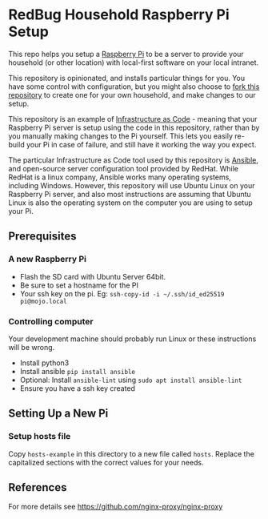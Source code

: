 # RedBug Household Raspberry Pi Setup

This repo helps you setup a [Raspberry Pi](https://www.raspberrypi.com/) to be a server to provide your household (or other location) with local-first software on your local intranet.

This repository is opinionated, and installs particular things for you. You have some control with configuration, but you might also choose to [fork this repository](https://docs.github.com/en/get-started/quickstart/fork-a-repo) to create one for your own household, and make changes to our setup.

This repository is an example of [Infrastructure as Code](https://en.wikipedia.org/wiki/Infrastructure_as_code) - meaning that your Raspberry Pi server is setup using the code in this repository, rather than by you manually making changes to the Pi yourself. This lets you easily re-build your Pi in case of failure, and still have it working the way you expect.

The particular Infrastructure as Code tool used by this repository is [Ansible](https://www.ansible.com/), and open-source server configuration tool provided by RedHat. While RedHat is a linux company, Ansible works many operating systems, including Windows. However, this repository will use Ubuntu Linux on your Raspberry Pi server, and also most instructions are assuming that Ubuntu Linux is also the operating system on the computer you are using to setup your Pi.

## Prerequisites

### A new Raspberry Pi

* Flash the SD card with Ubuntu Server 64bit.
* Be sure to set a hostname for the PI
* Your ssh key on the pi. Eg: `ssh-copy-id -i ~/.ssh/id_ed25519 pi@mojo.local`

### Controlling computer

Your development machine should probably run Linux or these instructions will be wrong.

* Install python3
* Install ansible `pip install ansible`
* Optional: Install `ansible-lint` using `sudo apt install ansible-lint`
* Ensure you have a ssh key created

## Setting Up a New Pi

### Setup hosts file

Copy `hosts-example` in this directory to a new file called `hosts`. Replace the capitalized sections with the correct values for your needs.

## References

For more details see https://github.com/nginx-proxy/nginx-proxy
